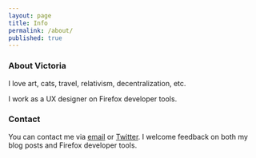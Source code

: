 ```yaml
---
layout: page
title: Info
permalink: /about/
published: true
---
```

### About Victoria

I love art, cats, travel, relativism, decentralization, etc. 

I work as a UX designer on Firefox developer tools.

### Contact

You can contact me via [email](mailto:violasong@gmail.com) or [Twitter](http://twitter.com/violasong). I welcome feedback on both my blog posts and Firefox developer tools.
